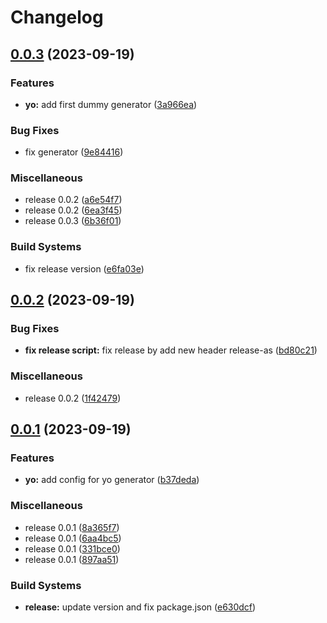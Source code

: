# Changelog

## [0.0.3](https://github.com/WaveOfDandelions/generator-reactpack/compare/v0.0.2...v0.0.3) (2023-09-19)


### Features

* **yo:** add first dummy generator ([3a966ea](https://github.com/WaveOfDandelions/generator-reactpack/commit/3a966ea691e2c4af1abbf59b46ec5e86b87f3739))


### Bug Fixes

* fix generator ([9e84416](https://github.com/WaveOfDandelions/generator-reactpack/commit/9e844161b1c3e4bbcc2c063bee3e4758d2b4902f))


### Miscellaneous

* release 0.0.2 ([a6e54f7](https://github.com/WaveOfDandelions/generator-reactpack/commit/a6e54f7f1aa42da33d7d8097f46388e337141b88))
* release 0.0.2 ([6ea3f45](https://github.com/WaveOfDandelions/generator-reactpack/commit/6ea3f4576024a66517d5933a58c109980a3a859d))
* release 0.0.3 ([6b36f01](https://github.com/WaveOfDandelions/generator-reactpack/commit/6b36f010404f56681de7507b80212fc5303f4f65))


### Build Systems

* fix release version ([e6fa03e](https://github.com/WaveOfDandelions/generator-reactpack/commit/e6fa03ec98a773174fe4639f7c240df54e9b96be))

## [0.0.2](https://github.com/WaveOfDandelions/generator-reactpack/compare/v0.0.1...v0.0.2) (2023-09-19)


### Bug Fixes

* **fix release script:** fix release by add new header release-as ([bd80c21](https://github.com/WaveOfDandelions/generator-reactpack/commit/bd80c2141fcb61e99eedcf2fc745ed1880ef31b3))


### Miscellaneous

* release 0.0.2 ([1f42479](https://github.com/WaveOfDandelions/generator-reactpack/commit/1f424799fe51aff32c21e28153141e5d8ae52ad5))

## [0.0.1](https://github.com/WaveOfDandelions/generator-reactpack/compare/v0.0.1...v0.0.1) (2023-09-19)


### Features

* **yo:** add config for yo generator ([b37deda](https://github.com/WaveOfDandelions/generator-reactpack/commit/b37deda69231f063603c6aae60de17c20c13034d))


### Miscellaneous

* release 0.0.1 ([8a365f7](https://github.com/WaveOfDandelions/generator-reactpack/commit/8a365f7c6ad5233bdcdc59d5e6cbc8e2a88cdc71))
* release 0.0.1 ([6aa4bc5](https://github.com/WaveOfDandelions/generator-reactpack/commit/6aa4bc5f408a8bb42c0bd027cb2bd8801e34b550))
* release 0.0.1 ([331bce0](https://github.com/WaveOfDandelions/generator-reactpack/commit/331bce0c53a3f818b9e168b642539b6b9197b6c9))
* release 0.0.1 ([897aa51](https://github.com/WaveOfDandelions/generator-reactpack/commit/897aa5143144ca2decb9d99e0fcb5ed23502b43b))


### Build Systems

* **release:** update version and fix package.json ([e630dcf](https://github.com/WaveOfDandelions/generator-reactpack/commit/e630dcf8cd69a8ffd8ad060c70f9f0553ab7a50f))
